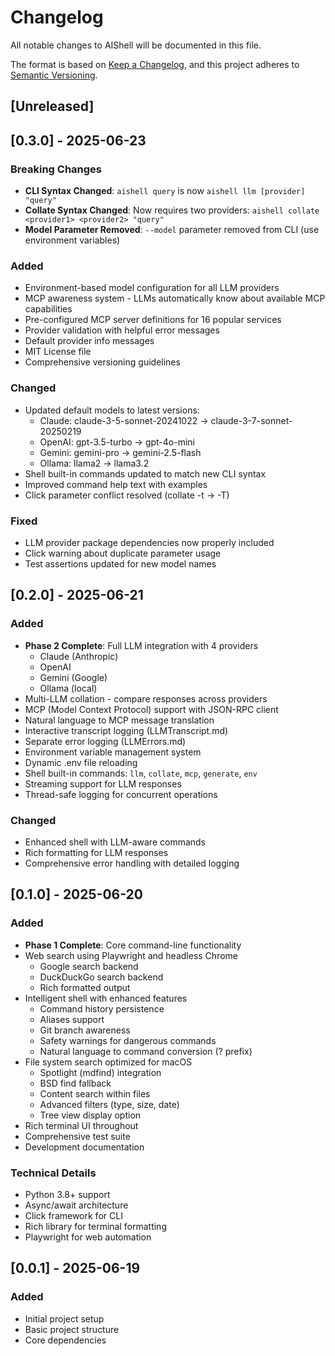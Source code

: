 # Changelog

All notable changes to AIShell will be documented in this file.

The format is based on [Keep a Changelog](https://keepachangelog.com/en/1.0.0/),
and this project adheres to [Semantic Versioning](https://semver.org/spec/v2.0.0.html).

## [Unreleased]

## [0.3.0] - 2025-06-23

### Breaking Changes
- **CLI Syntax Changed**: `aishell query` is now `aishell llm [provider] "query"`
- **Collate Syntax Changed**: Now requires two providers: `aishell collate <provider1> <provider2> "query"`
- **Model Parameter Removed**: `--model` parameter removed from CLI (use environment variables)

### Added
- Environment-based model configuration for all LLM providers
- MCP awareness system - LLMs automatically know about available MCP capabilities
- Pre-configured MCP server definitions for 16 popular services
- Provider validation with helpful error messages
- Default provider info messages
- MIT License file
- Comprehensive versioning guidelines

### Changed
- Updated default models to latest versions:
  - Claude: claude-3-5-sonnet-20241022 → claude-3-7-sonnet-20250219
  - OpenAI: gpt-3.5-turbo → gpt-4o-mini
  - Gemini: gemini-pro → gemini-2.5-flash
  - Ollama: llama2 → llama3.2
- Shell built-in commands updated to match new CLI syntax
- Improved command help text with examples
- Click parameter conflict resolved (collate -t → -T)

### Fixed
- LLM provider package dependencies now properly included
- Click warning about duplicate parameter usage
- Test assertions updated for new model names

## [0.2.0] - 2025-06-21

### Added
- **Phase 2 Complete**: Full LLM integration with 4 providers
  - Claude (Anthropic)
  - OpenAI
  - Gemini (Google)
  - Ollama (local)
- Multi-LLM collation - compare responses across providers
- MCP (Model Context Protocol) support with JSON-RPC client
- Natural language to MCP message translation
- Interactive transcript logging (LLMTranscript.md)
- Separate error logging (LLMErrors.md)
- Environment variable management system
- Dynamic .env file reloading
- Shell built-in commands: `llm`, `collate`, `mcp`, `generate`, `env`
- Streaming support for LLM responses
- Thread-safe logging for concurrent operations

### Changed
- Enhanced shell with LLM-aware commands
- Rich formatting for LLM responses
- Comprehensive error handling with detailed logging

## [0.1.0] - 2025-06-20

### Added
- **Phase 1 Complete**: Core command-line functionality
- Web search using Playwright and headless Chrome
  - Google search backend
  - DuckDuckGo search backend
  - Rich formatted output
- Intelligent shell with enhanced features
  - Command history persistence
  - Aliases support
  - Git branch awareness
  - Safety warnings for dangerous commands
  - Natural language to command conversion (? prefix)
- File system search optimized for macOS
  - Spotlight (mdfind) integration
  - BSD find fallback
  - Content search within files
  - Advanced filters (type, size, date)
  - Tree view display option
- Rich terminal UI throughout
- Comprehensive test suite
- Development documentation

### Technical Details
- Python 3.8+ support
- Async/await architecture
- Click framework for CLI
- Rich library for terminal formatting
- Playwright for web automation

## [0.0.1] - 2025-06-19

### Added
- Initial project setup
- Basic project structure
- Core dependencies